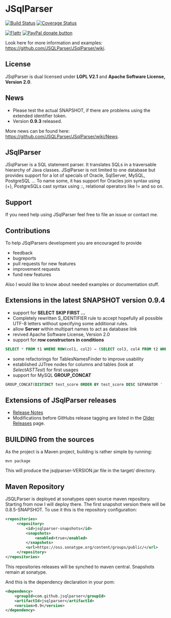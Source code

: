 # JSqlParser

[![Build Status](https://travis-ci.org/JSQLParser/JSqlParser.svg?branch=master)](https://travis-ci.org/JSQLParser/JSqlParser)   [![Coverage Status](https://coveralls.io/repos/JSQLParser/JSqlParser/badge.svg?branch=master)](https://coveralls.io/r/JSQLParser/JSqlParser?branch=master)

[![Flattr](http://api.flattr.com/button/flattr-badge-large.png)](https://flattr.com/submit/auto?user_id=wumpz&url=http%3A%2F%2Fgithub.com%2FJSQLParser%2FJSqlParser)  [![PayPal donate button](http://img.shields.io/paypal/donate.png?color=yellow)](https://www.paypal.com/cgi-bin/webscr?cmd=_s-xclick&hosted_button_id=64CCN9JJANZXA "Help this JSqlParser version using Paypal")  

Look here for more information and examples: https://github.com/JSQLParser/JSqlParser/wiki.

## License

JSqlParser is dual licensed under **LGPL V2.1** and **Apache Software License, Version 2.0**.


## News

* Please test the actual SNAPSHOT, if there are problems using the extended identifier token.
* Version **0.9.3** released.

More news can be found here: https://github.com/JSQLParser/JSqlParser/wiki/News.

## JSqlParser

JSqlParser is a SQL statement parser. It translates SQLs in a traversable hierarchy of Java classes. JSqlParser is not limited to one database but provides support for a lot of specials of Oracle, SqlServer, MySQL, PostgreSQL ... To name some, it has support for Oracles join syntax using (+), PostgreSQLs cast syntax using ::, relational operators like != and so on.

## Support
If you need help using JSqlParser feel free to file an issue or contact me.

## Contributions
To help JSqlParsers development you are encouraged to provide 
* feedback
* bugreports
* pull requests for new features
* improvement requests
* fund new features

Also I would like to know about needed examples or documentation stuff.

## Extensions in the latest SNAPSHOT version 0.9.4

* support for **SELECT SKIP <OFFSET> FIRST <LIMIT>...**
* Completely rewritten S_IDENTIFIER rule to accept hopefully all possible UTF-8 letters without
  specifying some additional rules.
* allow **Server** within multipart names to act as database link
* revived Apache Software License, Version 2.0
* support for **row constructors in conditions**

```sql
SELECT * FROM t1 WHERE ROW(col1, col2) = (SELECT col3, col4 FROM t2 WHERE id = 10)
```
* some refactorings for TablesNamesFinder to improve usability
* established JJTree nodes for columns and tables (look at *SelectASTTest*) for first usages
* support for MySQL **GROUP_CONCAT**

```sql
GROUP_CONCAT(DISTINCT test_score ORDER BY test_score DESC SEPARATOR ' ')
```

## Extensions of JSqlParser releases

* [Release Notes](https://github.com/JSQLParser/JSqlParser/releases)
* Modifications before GitHubs release tagging are listed in the [Older Releases](https://github.com/JSQLParser/JSqlParser/wiki/Older-Releases) page.



## BUILDING from the sources

As the project is a Maven project, building is rather simple by running:

	mvn package

This will produce the jsqlparser-VERSION.jar file in the target/ directory.

## Maven Repository

JSQLParser is deployed at sonatypes open source maven repository. 
Starting from now I will deploy there. The first snapshot version there will be 0.8.5-SNAPSHOT.
To use it this is the repository configuration:

```xml
<repositories>
     <repository>
         <id>jsqlparser-snapshots</id>
         <snapshots>
             <enabled>true</enabled>
         </snapshots>
         <url>https://oss.sonatype.org/content/groups/public/</url>
     </repository>
</repositories>
```
This repositories releases will be synched to maven central. Snapshots remain at sonatype.

And this is the dependency declaration in your pom:
```xml
<dependency>
	<groupId>com.github.jsqlparser</groupId>
	<artifactId>jsqlparser</artifactId>
	<version>0.9</version>
</dependency>
```

